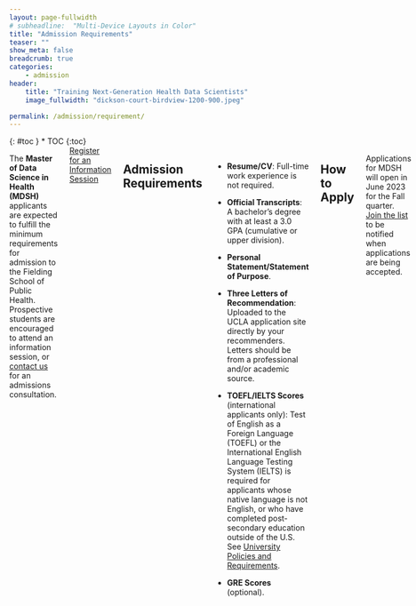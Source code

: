 ```yaml
---
layout: page-fullwidth
# subheadline:  "Multi-Device Layouts in Color"
title: "Admission Requirements"
teaser: ""
show_meta: false
breadcrumb: true
categories:
    - admission
header:
    title: "Training Next-Generation Health Data Scientists"
    image_fullwidth: "dickson-court-birdview-1200-900.jpeg"

permalink: /admission/requirement/
---
```


<div class="row">
<div class="medium-4 medium-push-8 columns" markdown="1">
<div class="panel radius" markdown="1">
{: #toc }
*  TOC
{:toc}
</div>
</div><!-- /.medium-4.columns -->

<div class="medium-8 medium-pull-4 columns" markdown="1">

The **Master of Data Science in Health (MDSH)** applicants are expected to fulfill the minimum requirements for admission to the Fielding School of Public Health. Prospective students are encouraged to attend an information session, or [contact us](https://mdsh.ucla.edu/contact/) for an admissions consultation.

<div class="row t60 b60">
        <div class="small-12 text-center columns">
            <a class="button large radius info" href="https://ucla.zoom.us/meeting/register/tJ0rd-qtqD8vHt1KVs1tq8zz_QmqnzW1xxy_">Register for an Information Session</a>
        </div><!-- /.small-12.columns -->
</div><!-- /.row -->

## Admission Requirements

* **Resume/CV**: Full-time work experience is not required.

* **Official Transcripts**: A bachelor’s degree with at least a 3.0 GPA (cumulative or upper division).

* **Personal Statement/Statement of Purpose**.

* **Three Letters of Recommendation**: Uploaded to the UCLA application site directly by your recommenders. Letters should be from a professional and/or academic source. 

* **TOEFL/IELTS Scores** (international applicants only): Test of English as a Foreign Language (TOEFL) or the International English Language Testing System (IELTS) is required for applicants whose native language is not English, or who have completed post-secondary education outside of the U.S. See [University Policies and Requirements](https://grad.ucla.edu/admissions/english-requirements/).

* **GRE Scores** (optional).

## How to Apply

Applications for MDSH will open in June 2023 for the Fall quarter.  [Join the list](https://uclahs.az1.qualtrics.com/jfe/form/SV_0xFyH6DBXYrRzgi) to be notified when applications are being accepted. 

<!--Submit an online application to [UCLA Graduate Admissions](https://grad.ucla.edu/admissions/admission-application-for-graduate-admission/). Please be sure to fill in all sections (except personal history statement). NOTE: applicants applying to the MDSH program do NOT need to submit a SOPHAS application.

Select **Master of Data Science in Health (MDSH)** as the major.-->

## Deadlines

<!--* **Priority Deadline**: June 1, 2023.-->

The Priority deadline for 2023 Fall enrollment is **July 25, 2023.**

<!--** **Standard Deadline**: July 1, 2023.-->

<!--** **Late Admissions**: July 25, 2023 (only if space permits).-->

</div><!-- /.medium-8.columns -->
</div><!-- /.row -->